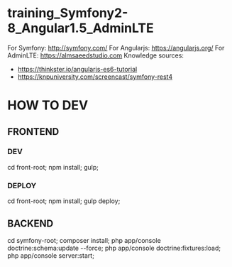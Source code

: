 # training_Symfony2-8_Angular1.5_AdminLTE

For Symfony: <http://symfony.com/>
For Angularjs: <https://angularjs.org/>
For AdminLTE: <https://almsaeedstudio.com>
Knowledge sources:
* https://thinkster.io/angularjs-es6-tutorial
* https://knpuniversity.com/screencast/symfony-rest4

# HOW TO DEV

## FRONTEND

### DEV

cd front-root;
npm install;
gulp;

### DEPLOY

cd front-root;
npm install;
gulp deploy;


## BACKEND

cd symfony-root;
composer install;
php app/console doctrine:schema:update --force;
php app/console doctrine:fixtures:load;
php app/console server:start;
